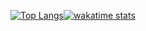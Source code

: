 [![Top Langs](https://github-readme-stats.vercel.app/api/top-langs/?username=kumackey&layout=compact)](https://github.com/anuraghazra/github-readme-stats)[![wakatime stats](https://github-readme-stats.vercel.app/api/wakatime?username=kumackey)](https://github.com/anuraghazra/github-readme-stats)
